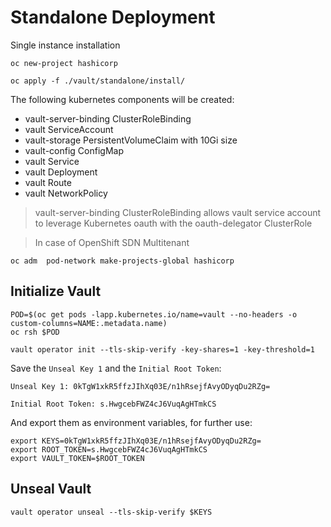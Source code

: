 
# Standalone Deployment

Single instance installation

```
oc new-project hashicorp

oc apply -f ./vault/standalone/install/
```

The following kubernetes components will be created:

* vault-server-binding ClusterRoleBinding
* vault ServiceAccount
* vault-storage PersistentVolumeClaim with 10Gi size
* vault-config ConfigMap
* vault Service
* vault Deployment
* vault Route
* vault NetworkPolicy

>
> vault-server-binding ClusterRoleBinding allows vault service account to leverage Kubernetes oauth with the oauth-delegator ClusterRole
>

>
> In case of OpenShift SDN Multitenant
>

```
oc adm  pod-network make-projects-global hashicorp
```


## Initialize Vault

```
POD=$(oc get pods -lapp.kubernetes.io/name=vault --no-headers -o custom-columns=NAME:.metadata.name)
oc rsh $POD

vault operator init --tls-skip-verify -key-shares=1 -key-threshold=1
```

Save the `Unseal Key 1` and the `Initial Root Token`:

```
Unseal Key 1: 0kTgW1xkR5ffzJIhXq03E/n1hRsejfAvyODyqDu2RZg=

Initial Root Token: s.HwgcebFWZ4cJ6VuqAgHTmkCS
```

And export them as environment variables, for further use:

```
export KEYS=0kTgW1xkR5ffzJIhXq03E/n1hRsejfAvyODyqDu2RZg=
export ROOT_TOKEN=s.HwgcebFWZ4cJ6VuqAgHTmkCS
export VAULT_TOKEN=$ROOT_TOKEN
```

## Unseal Vault

```
vault operator unseal --tls-skip-verify $KEYS
```